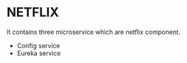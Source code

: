 # NETFLIX 

It contains three microservice which are netflix component.
 * Config service
 * Eureka service 
 